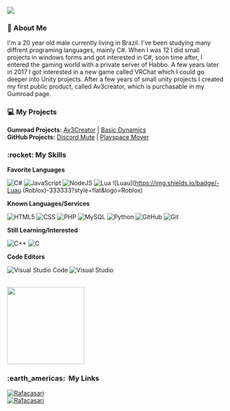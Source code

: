 
![](https://komarev.com/ghpvc/?username=rafacasari&color=006bed)

<h3>📝&nbsp;About Me</h3>

I'm a 20 year old male currently living in Brazil. I've been studying many diffrent programing languages, mainly C#. When I was 12 I did small projects in windows forms and got interested in C#, soon time after, I entered the gaming world with a private server of Habbo. A few years later in 2017 I got interested in a new game called VRChat which I could go deeper into Unity projects. After a few years of small unity projects I created my first public product, called Av3creator, which is purchasable in my Gumroad page.

<h3>💻 My Projects</h3>

<b>Gumroad Projects:</b> [Av3Creator](https://gum.co/Av3Creator) | [Basic Dynamics](https://gum.co/BasicDynamics)</br>
<b>GitHub Projects:</b> [Discord Mute](https://github.com/Rafacasari/DiscordMute) | [Playspace Mover](https://github.com/Rafacasari/Playspace-Mover)

<h3>:rocket:&nbsp;My Skills </h3>

**Favorite Languages**

  ![C#](https://img.shields.io/badge/-C%23-333333?style=flat&logo=Csharp&logoColor=00599C)
  ![JavaScript](https://img.shields.io/badge/-JavaScript-333333?style=flat&logo=javascript)
  ![NodeJS](https://img.shields.io/badge/-NodeJS-333333?style=flat&logo=node.js)
  ![Lua](https://img.shields.io/badge/-Lua-333333?style=flat&logo=lua)
  ![Luau](https://img.shields.io/badge/-Luau (Roblox)-333333?style=flat&logo=Roblox)

**Known Languages/Services**

  ![HTML5](https://img.shields.io/badge/-HTML5-333333?style=flat&logo=HTML5)
  ![CSS](https://img.shields.io/badge/-CSS-333333?style=flat&logo=CSS3&logoColor=1572B6)
  ![PHP](https://img.shields.io/badge/-PHP-333333?style=flat&logo=php)
  ![MySQL](https://img.shields.io/badge/-MySQL-333333?style=flat&logo=mysql)
  ![Python](https://img.shields.io/badge/-Python-333333?style=flat&logo=python)
  ![GitHub](https://img.shields.io/badge/-GitHub-333333?style=flat&logo=github)
  ![Git](https://img.shields.io/badge/-Git-333333?style=flat&logo=git)
    
**Still Learning/Interested**

  ![C++](https://img.shields.io/badge/-C++-333333?style=flat&logo=C%2B%2B&logoColor=00599C)
  ![C](https://img.shields.io/badge/-C-333333?style=flat&logo=C&logoColor=00599C)

**Code Editors**

  ![Visual Studio Code](https://img.shields.io/badge/-Visual%20Studio%20Code-333333?style=flat&logo=visual-studio-code&logoColor=007ACC)
  ![Visual Studio](https://img.shields.io/badge/-Visual%20Studio-333333?style=flat&logo=visual-studio&logoColor=007ACC)


<br/>

<a href="https://github.com/Rafacasari">
  <img height="180em" src="https://github-readme-stats.vercel.app/api?username=Rafacasari&theme=dark&show_icons=true" />
</a>

<br/>

<h3> :earth_americas: &nbsp;My Links </h3> 

[![Rafacasari](https://img.shields.io/github/followers/rafacasari?label=follow&style=social)](https://github.com/Rafacasari)<br/>
[![Rafacasari](https://img.shields.io/twitter/follow/rafacasari?style=social)](https://twitter.com/rafacasari)
